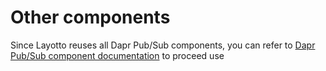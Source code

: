 # Other components

Since Layotto reuses all Dapr Pub/Sub components, you can refer to [Dapr Pub/Sub component documentation](https://docs.dapr.io/reference/components-reference/supported-pubsub/) to proceed use